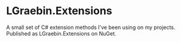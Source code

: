 # LGraebin.Extensions
A small set of C# extension methods I've been using on my projects. Published as LGraebin.Extensions on NuGet.
